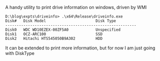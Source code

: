A handy utility to print drive information on windows, driven by WMI

```
D:\blog\expts\driveinfo> .\x64\Release\driveinfo.exe
Disk#   Disk Model                      Disk Type
----------------------------------------------------------
Disk0   WDC WD10EZEX-00ZF5A0            Unspecified
Disk1   OCZ-ARC100                      SSD
Disk2   Hitachi HTS545050B9A302         HDD
```

It can be extended to print more information, but for now I am just going with DiskType
